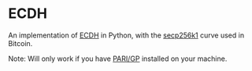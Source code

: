 # ECDH
An implementation of [ECDH](https://en.wikipedia.org/wiki/Elliptic-curve_Diffie%E2%80%93Hellman) in Python, with the [secp256k1](https://en.bitcoin.it/wiki/Secp256k1) curve used in Bitcoin.

Note: Will only work if you have [PARI/GP](https://pari.math.u-bordeaux.fr/) installed on your machine.
